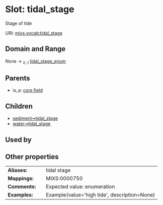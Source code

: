 
# Slot: tidal_stage


Stage of tide

URI: [mixs.vocab:tidal_stage](https://w3id.org/mixs/vocab/tidal_stage)


## Domain and Range

None &#8594;  <sub>0..1</sub> [tidal_stage_enum](tidal_stage_enum.md)

## Parents

 *  is_a: [core field](core_field.md)

## Children

 *  [sediment➞tidal_stage](sediment_tidal_stage.md)
 *  [water➞tidal_stage](water_tidal_stage.md)

## Used by


## Other properties

|  |  |  |
| --- | --- | --- |
| **Aliases:** | | tidal stage |
| **Mappings:** | | MIXS:0000750 |
| **Comments:** | | Expected value: enumeration |
| **Examples:** | | Example(value='high tide', description=None) |

